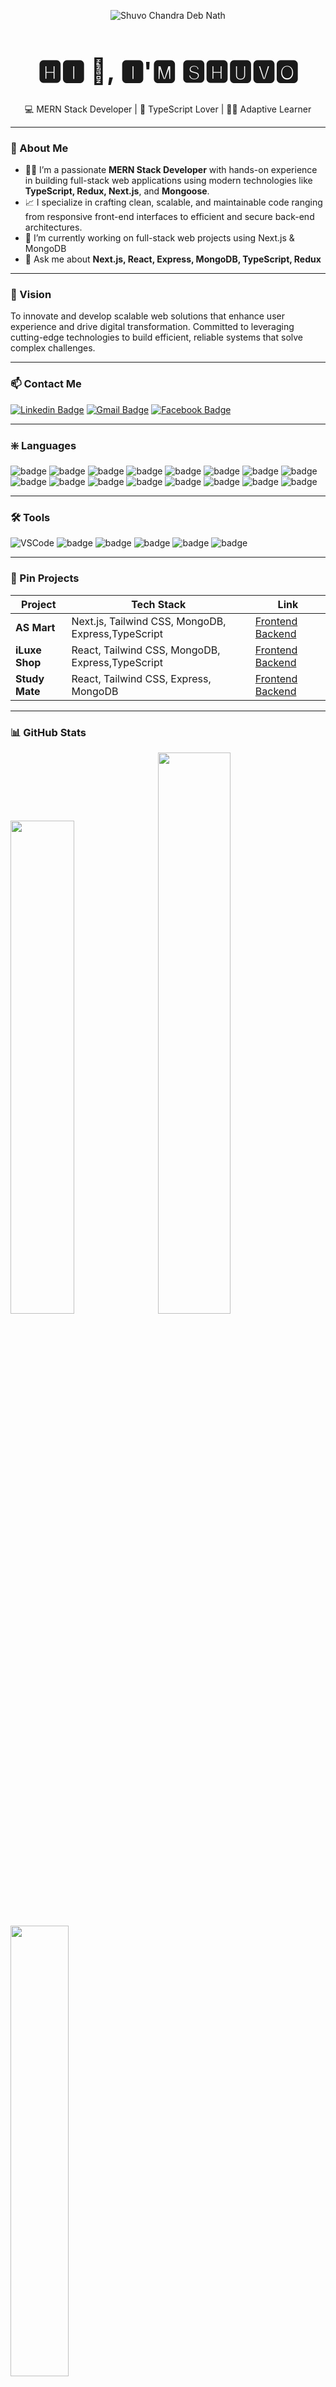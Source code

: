 <p align="center">
  <img src="https://res.cloudinary.com/dorjgyfdl/image/upload/v1746129263/My_GitHub_Profile_1080_x_2080_px_gr5u6k.png" alt="Shuvo Chandra Deb Nath" />
</p>

<h1 style="font-size: 2.5rem" align="center">🅷🅸 👋, 🅸'🅼 🆂🅷🆄🆅🅾</h1>

<p align="center">
  💻 MERN Stack Developer | 💙 TypeScript Lover | 🧑‍💻 Adaptive Learner
</p>

<!-- <p align="center">
  <a href="https://github.com/coderkamrul0"><img src="https://readme-typing-svg.herokuapp.com/?lines=Self%20Taught%20Programmer;Front%20End%20Developer;1.5%2B%20years%20of%20coding%20experience;Always%20learning%20new%20things&center=true&width=380&height=45"></a>
</p> -->

---

### 🚀 About Me

- 🧑‍💻 I’m a passionate <strong>MERN Stack Developer</strong> with hands-on experience in building full-stack web applications using modern technologies like <strong>TypeScript, Redux, Next.js</strong>, and <strong>Mongoose</strong>.
- 📈 I specialize in crafting clean, scalable, and maintainable code ranging from responsive front-end interfaces to efficient and secure back-end architectures.
- 🔭 I’m currently working on full-stack web projects using Next.js & MongoDB
- 💬 Ask me about **Next.js, React, Express, MongoDB, TypeScript, Redux**

---

### 🎯 Vision

To innovate and develop scalable web solutions that enhance user experience and drive digital transformation. Committed to leveraging cutting-edge technologies to build efficient, reliable systems that solve complex challenges.

---

### 📫 Contact Me

[![Linkedin Badge](https://img.shields.io/badge/-LinkedIn-blue?style=flat-square&logo=linkedin&logoColor=white&link=https://www.linkedin.com/in/shuvochandra/)](https://www.linkedin.com/in/shuvochandra/)
[![Gmail Badge](https://img.shields.io/badge/-Gmail-d14836?style=flat-square&logo=gmail&logoColor=white&link=mailto:shuvochandra999@gmail.com)](mailto:shuvochandra999@gmail.com)
[![Facebook Badge](https://img.shields.io/badge/-Facebook-blue?style=flat-square&logo=facebook&logoColor=white&link=https://www.facebook.com/shuvochandra999)](https://www.facebook.com/shuvo.chandra.3745)

---

### ❇️ Languages

<p>
<img alt="badge" src="https://img.shields.io/badge/HTML5-E34F26?style=for-the-badge&logo=html5&logoColor=white" />
<img alt="badge" src="https://img.shields.io/badge/CSS3-1572B6?style=for-the-badge&logo=css3&logoColor=white" />
<img alt="badge" src="https://img.shields.io/badge/Tailwind_CSS-38B2AC?style=for-the-badge&logo=tailwind-css&logoColor=white" />
<img alt="badge" src="https://img.shields.io/badge/JavaScript-323330?style=for-the-badge&logo=javascript&logoColor=F7DF1E" />
<img alt="badge" src="https://img.shields.io/badge/TypeScript-007ACC?style=for-the-badge&logo=typescript&logoColor=white" />
<img alt="badge" src="https://img.shields.io/badge/React-20232A?style=for-the-badge&logo=react&logoColor=61DAFB" />
<img alt="badge" src="https://img.shields.io/badge/Redux-593D88?style=for-the-badge&logo=redux&logoColor=white" />
<img alt="badge" src="https://img.shields.io/badge/React_Query-FF4154?style=for-the-badge&logo=ReactQuery&logoColor=white" />
<img alt="badge" src="https://img.shields.io/badge/next%20js-000000?style=for-the-badge&logo=nextdotjs&logoColor=white" />
<img alt="badge" src="https://img.shields.io/badge/Node%20js-339933?style=for-the-badge&logo=nodedotjs&logoColor=white" />
<img alt="badge" src="https://img.shields.io/badge/Express%20js-000000?style=for-the-badge&logo=express&logoColor=white" />
<img alt="badge" src="https://img.shields.io/badge/MongoDB-4EA94B?style=for-the-badge&logo=mongodb&logoColor=white" />
<img alt="badge" src="https://img.shields.io/badge/JWT-000000?style=for-the-badge&logo=JSON%20web%20tokens&logoColor=white" />
<img alt="badge" src="https://img.shields.io/badge/Ant%20Design-1890FF?style=for-the-badge&logo=antdesign&logoColor=white" />
<img alt="badge" src="https://img.shields.io/badge/shadcn%2Fui-000000?style=for-the-badge&logo=shadcnui&logoColor=white" />
<img alt="badge" src="https://img.shields.io/badge/React_Router-CA4245?style=for-the-badge&logo=react-router&logoColor=white" />
</p>

---

### 🛠️ Tools

<p>
<img alt="VSCode" src="https://img.shields.io/badge/VSCode-0078D4?style=for-the-badge&logo=visual-studio-code&logoColor=white" />
<img alt="badge" src="https://img.shields.io/badge/Postman-FF6C37?style=for-the-badge&logo=Postman&logoColor=white" />
<img alt="badge" src="https://img.shields.io/badge/GIT-E44C30?style=for-the-badge&logo=git&logoColor=white" />
<img alt="badge" src="https://img.shields.io/badge/GitHub-100000?style=for-the-badge&logo=github&logoColor=white" />
<img alt="badge" src="https://img.shields.io/badge/Vercel-000000?style=for-the-badge&logo=vercel&logoColor=white" />
<img alt="badge" src="https://img.shields.io/badge/Netlify-000000?style=for-the-badge&logo=netlify" />
</p>

---

### 📌 Pin Projects

| Project        | Tech Stack                                         | Link                                                                                                                                                              |
| -------------- | -------------------------------------------------- | ----------------------------------------------------------------------------------------------------------------------------------------------------------------- |
| **AS Mart**    | Next.js, Tailwind CSS, MongoDB, Express,TypeScript | [Frontend](https://github.com/SangramBishwas/b4-assignment-6/tree/Shuvo/Frontend) [Backend](https://github.com/SangramBishwas/b4-assignment-6/tree/Shuvo/Backend) |
| **iLuxe Shop** | React, Tailwind CSS, MongoDB, Express,TypeScript   | [Frontend](https://github.com/nNEWBE/iluxe-shop-frontend) [Backend](https://github.com/nNEWBE/iluxe-shop-backend)                                                 |
| **Study Mate** | React, Tailwind CSS, Express, MongoDB              | [Frontend](https://github.com/nNEWBE/study-mate-client) [Backend](https://github.com/nNEWBE/study-mate-server)                                                    |

---

### 📊 GitHub Stats

  <div style="margin-bottom: 5px;">
    <img style="margin-right: 5px;" src="https://github-readme-stats.vercel.app/api?username=nnewbe&show_icons=true&theme=radical" width="45%"/>
    <img src="https://github-readme-streak-stats.herokuapp.com/?user=nnewbe&theme=radical" width="48%" />
  </div>
  <div >
  <img src="https://github-readme-stats.vercel.app/api/top-langs/?username=nnewbe&layout=compact&theme=radical" width="43%"/>

  <img style="border:1px solid #dad8d9; border-radius: 4px;"  src="https://github-profile-summary-cards.vercel.app/api/cards/profile-details?username=nnewbe&theme=radical" width="100%" alt="Shuvo's GitHub Contribution"/>
  </div>
